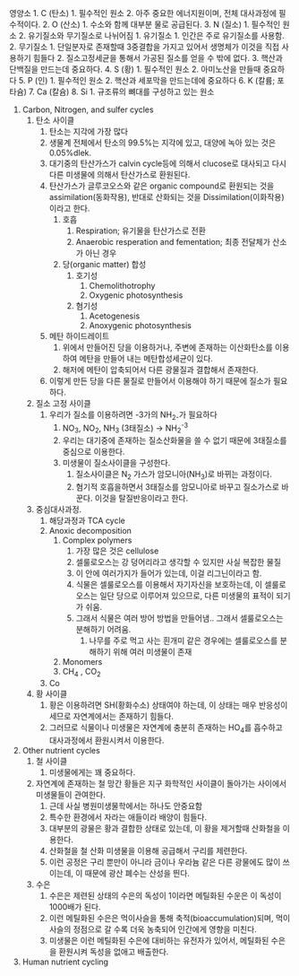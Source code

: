 영양소
	1. C (탄소)
		1. 필수적인 원소
		2. 아주 중요한 에너지원이며, 전체 대사과정에 필수적이다.
	2. O (산소)
		1. 수소와 함께 대부분 물로 공급된다.
	3. N (질소)
		1. 필수적인 원소
		2. 유기질소와 무기질소로 나뉘어짐
			1. 유기질소
				1. 인간은 주로 유기질소를 사용함.
			2. 무기질소
				1. 단일분자로 존재할때 3중결합을 가지고 있어서 생명체가 이것을 직접 사용하기 힘들다
				2. 질소고정세균을 통해서 가공된 질소를 얻을 수 밖에 없다.
		3. 핵산과 단백질을 만드는데 중요하다.
	4. S (황)
		1. 필수적인 원소
		2. 아미노산을 만들때 중요하다
	5. P (인)
		1. 필수적인 원소
		2. 핵산과 세포막을 만드는데에 중요하다
	6. K (칼륨; 포타슘)
	7. Ca (칼슘)
	8. Si
		1. 규조류의 뼈대를 구성하고 있는 원소

1. Carbon, Nitrogen, and sulfer cycles
	1. 탄소 사이클
		1. 탄소는 지각에 가장 많다
		2. 생물계 전체에서 탄소의 99.5%는 지각에 있고, 대양에 녹아 있는 것은 0.05%dlek.
		3. 대기중의 탄산가스가 calvin cycle등에 의해서 clucose로 대사되고 다시 다른 미생물에 의해서 탄산가스로 환원된다.
		4. 탄산가스가 글루코오스와 같은 organic compound로 환원되는 것을 assimilation(동화작용), 반대로 산화되는 것을 Dissimilation(이화작용)이라고 한다.
			1. 호흡
				1. Respiration; 유기물을 탄산가스로 전환
				2. Anaerobic resperation and fementation; 최종 전달체가 산소가 아닌 경우
			2. 당(organic matter) 합성
				1. 호기성
					1. Chemolithotrophy
					2. Oxygenic photosynthesis
				2. 혐기성
					1. Acetogenesis
					2. Anoxygenic photosynthesis
		5. 메탄 하이드레이트
			1. 위에서 만들어진 당을 이용하거나, 주변에 존재하는 이산화탄소를 이용하여 메탄을 만들어 내는 메탄합성세균이 있다.
			2. 해저에 메탄이 압축되어서 다른 광물질과 결합해서 존재한다.
		7. 이렇게 만든 당을 다른 물질로 만들어서 이용해야 하기 때문에 질소가 필요하다.
	2. 질소 고정 사이클
		1. 우리가 질소를 이용하려면 -3가의 NH<sub>2-</sub>가 필요하다
			1. NO<sub>3</sub>, NO<sub>2</sub>, NH<sub>3</sub> (3태질소) -> NH<sub>2</sub><sup>-3</sup> 
			2. 우리는 대기중에 존재하는 질소산화물을 쓸 수 없기 때문에 3태질소를 중심으로 이용한다.
			3. 미생물이 질소사이클을 구성한다.
				1. 질소사이클은 N<sub>2</sub> 가스가 암모니아(NH<sub>3</sub>)로 바뀌는 과정이다.
				2. 혐기적 호흡을하면서 3태질소를 암모니아로 바꾸고 질소가스로 바꾼다. 이것을 탈질반응이라고 한다.
	3. 중심대사과정.
		1. 해당과정과 TCA cycle
		2. Anoxic decomposition
			1. Complex polymers
				1. 가장 많은 것은 cellulose
				2. 셀룰로오스는 강 덩어리라고 생각할 수 있지만 사실 복잡한 물질
				3. 이 안에 여러가지가 들어가 있는데, 이걸 리그닌이라고 함.
				4. 식물은 셀룰로오스를 이용해서 자기자신을 보호하는데, 이 셀룰로오스는 일단 당으로 이루어져 있으므로, 다른 미생물의 표적이 되기가 쉬움.
				5. 그래서 식물은 여러 방어 방법을 만들어냄.. 그래서 셀룰로오스는 분해하기 어려움.
					1. 나무를 주로 먹고 사는 흰개미 같은 경우에는 셀룰로오스를 분해하기 위해 여러 미생물이 존재
			2. Monomers
			3. CH<sub>4</sub> , CO<sub>2</sub>
		3. Co
	4. 황 사이클
		1. 황은 이용하려면 SH(황화수소) 상태여야 하는데, 이 상태는 매우 반응성이 세므로 자연계에서는 존재하기 힘들다.
		2. 그러므로 식물이나 미생물은 자연계에 충분히 존재하는 HO<sub>4</sub>를 흡수하고 대사과정에서 환원시켜서 이용한다.
2. Other nutrient cycles
	1. 철 사이클
		1. 미생물에게는 꽤 중요하다.
	2. 자연계에 존재하는 철 망간 황들은 지구 화학적인 사이클이 돌아가는 사이에서 미생물들이 관여한다.
		1. 근데 사실 병원미생물학에서는 하나도 안중요함
		2. 특수한 환경에서 자라는 애들이라 배양이 힘들다.
		3. 대부분의 광물은 황과 결합한 상태로 있는데, 이 황을 제거할때 산화철을 이용한다.
		4. 산화철을 철 산화 미생물을 이용해 공급해서 구리를 제련한다.
		5. 이런 공정은 구리 뿐만이 아니라 금이나 우라늄 같은 다른 광물에도 많이 쓰이는데, 이 때문에 광산 폐수는 산성을 띈다.
	3. 수은
		1. 수은은 제련된 상태의 수은의 독성이 1이라면 메틸화된 수운은 이 독성이 1000배가 된다.
		2. 이런 메틸화된 수은은 먹이사슬을 통해 축적(bioaccumulation)되며, 먹이사슬의 정점으로 갈 수록 더욱 농축되어 인간에게 영향을 미친다.
		3. 미생물은 이런 메틸화된 수은에 대비하는 유전자가 있어서, 메틸화된 수은을 환원시켜 독성을 없애고 배출한다.
3. Human nutrient cycling